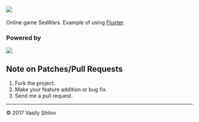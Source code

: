 # <a href="https://github.com/uxter/seawars"><img src="https://rawgithub.com/uxter/seawars/master/logo/seawars-logo-title-316x68.png"></a>

Online game SeaWars. Example of using [Fluxter](https://github.com/uxter/fluxter).

### Powered by
<a href="https://github.com/uxter/fluxter"><img src="https://rawgithub.com/uxter/fluxter/master/logo/fluxter-logo-title-245x60.png" style="max-width:100%;"></a>

## Note on Patches/Pull Requests

1. Fork the project.
2. Make your feature addition or bug fix.
3. Send me a pull request.

* * *

&copy; 2017 Vasily Shilov

